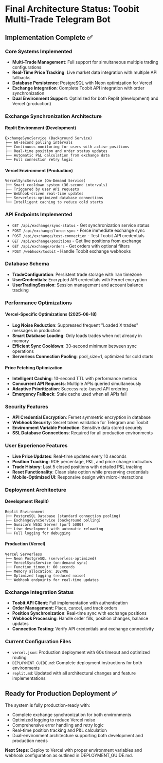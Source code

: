 # Final Architecture Status: Toobit Multi-Trade Telegram Bot

## Implementation Complete ✅

### Core Systems Implemented
- **Multi-Trade Management**: Full support for simultaneous multiple trading configurations
- **Real-Time Price Tracking**: Live market data integration with multiple API fallbacks
- **Database Persistence**: PostgreSQL with Neon optimization for Vercel
- **Exchange Integration**: Complete Toobit API integration with order synchronization
- **Dual Environment Support**: Optimized for both Replit (development) and Vercel (production)

### Exchange Synchronization Architecture

#### Replit Environment (Development)
```
ExchangeSyncService (Background Service)
├── 60-second polling intervals
├── Continuous monitoring for users with active positions
├── Real-time position and order status updates
├── Automatic P&L calculation from exchange data
└── Full connection retry logic
```

#### Vercel Environment (Production)
```
VercelSyncService (On-Demand Service)
├── Smart cooldown system (30-second intervals)
├── Triggered by user API requests
├── Webhook-driven real-time updates
├── Serverless-optimized database connections
└── Intelligent caching to reduce cold starts
```

### API Endpoints Implemented
- `GET /api/exchange/sync-status` - Get synchronization service status
- `POST /api/exchange/force-sync` - Force immediate exchange sync
- `POST /api/exchange/test-connection` - Test Toobit API credentials
- `GET /api/exchange/positions` - Get live positions from exchange
- `GET /api/exchange/orders` - Get orders with optional filters
- `POST /webhook/toobit` - Handle Toobit exchange webhooks

### Database Schema
- **TradeConfiguration**: Persistent trade storage with Iran timezone
- **UserCredentials**: Encrypted API credentials with Fernet encryption
- **UserTradingSession**: Session management and account balance tracking

### Performance Optimizations

#### Vercel-Specific Optimizations (2025-08-18)
- **Log Noise Reduction**: Suppressed frequent "Loaded X trades" messages in production
- **Smart Database Loading**: Only loads trades when not already in memory
- **Efficient Sync Cooldown**: 30-second minimum between sync operations
- **Serverless Connection Pooling**: pool_size=1, optimized for cold starts

#### Price Fetching Optimization
- **Intelligent Caching**: 10-second TTL with performance metrics
- **Concurrent API Requests**: Multiple APIs queried simultaneously
- **Adaptive Prioritization**: Success rate-based API ordering
- **Emergency Fallback**: Stale cache used when all APIs fail

### Security Features
- **API Credential Encryption**: Fernet symmetric encryption in database
- **Webhook Security**: Secret token validation for Telegram and Toobit
- **Environment Variable Protection**: Sensitive data stored securely
- **SSL Database Connections**: Required for all production environments

### User Experience Features
- **Live Price Updates**: Real-time updates every 10 seconds
- **Position Tracking**: ROE percentage, P&L, and price change indicators
- **Trade History**: Last 5 closed positions with detailed P&L tracking
- **Reset Functionality**: Clean slate option while preserving credentials
- **Mobile-Optimized UI**: Responsive design with micro-interactions

### Deployment Architecture

#### Development (Replit)
```
Replit Environment
├── PostgreSQL Database (standard connection pooling)
├── ExchangeSyncService (background polling)
├── Gunicorn WSGI Server (port 5000)
├── Live development with automatic reloading
└── Full logging for debugging
```

#### Production (Vercel)
```
Vercel Serverless
├── Neon PostgreSQL (serverless-optimized)
├── VercelSyncService (on-demand sync)
├── Function timeout: 60 seconds
├── Memory allocation: 1024MB
├── Optimized logging (reduced noise)
└── Webhook endpoints for real-time updates
```

### Exchange Integration Status
- **Toobit API Client**: Full implementation with authentication
- **Order Management**: Place, cancel, and track orders
- **Position Synchronization**: Real-time sync with exchange positions
- **Webhook Processing**: Handle order fills, position changes, balance updates
- **Connection Testing**: Verify API credentials and exchange connectivity

### Current Configuration Files
- `vercel.json`: Production deployment with 60s timeout and optimized routing
- `DEPLOYMENT_GUIDE.md`: Complete deployment instructions for both environments
- `replit.md`: Updated with all architectural changes and feature implementations

## Ready for Production Deployment ✅

The system is fully production-ready with:
- Complete exchange synchronization for both environments
- Optimized logging to reduce Vercel noise
- Comprehensive error handling and retry logic
- Real-time position tracking and P&L calculation
- Dual-environment architecture supporting both development and production needs

**Next Steps**: Deploy to Vercel with proper environment variables and webhook configuration as outlined in DEPLOYMENT_GUIDE.md.